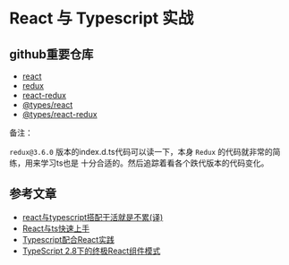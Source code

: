 # React 与 Typescript 实战

## github重要仓库

* [react][101]
* [redux][102]
* [react-redux][103]
* [@types/react][104]
* [@types/react-redux][105]

备注：

`redux@3.6.0` 版本的index.d.ts代码可以读一下，本身 `Redux` 的代码就非常的简练，用来学习ts也是 十分合适的。然后追踪着看各个跌代版本的代码变化。

[101]: https://github.com/facebook/react
[102]: https://github.com/reduxjs/redux
[103]: https://github.com/reduxjs/react-redux
[104]: https://github.com/DefinitelyTyped/DefinitelyTyped/tree/master/types/react
[105]: https://github.com/DefinitelyTyped/DefinitelyTyped/tree/master/types/react-redux

## 参考文章

* [react与typescript搭配干活就是不累(译)][1]
* [React与ts快速上手][2]
* [Typescript配合React实践][3]
* [TypeScript 2.8下的终极React组件模式][4]

[1]: https://juejin.im/post/5c6ad288e51d457fd6233821
[2]: https://www.html.cn/doc/typescript/doc/handbook/tutorials/React.html
[3]: https://www.jianshu.com/p/f2c88bfc1588
[4]: https://juejin.im/post/5b07caf16fb9a07aa83f2977#heading-12